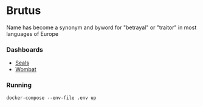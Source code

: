# Brutus

Name has become a synonym and byword for "betrayal" or "traitor" in most languages of Europe

### Dashboards

- [Seals](https://brutus.seals.wilkolek.eu/status/seals)
- [Wombat](https://brutus.seals.wilkolek.eu/status/wombat)

### Running

`docker-compose --env-file .env up`
